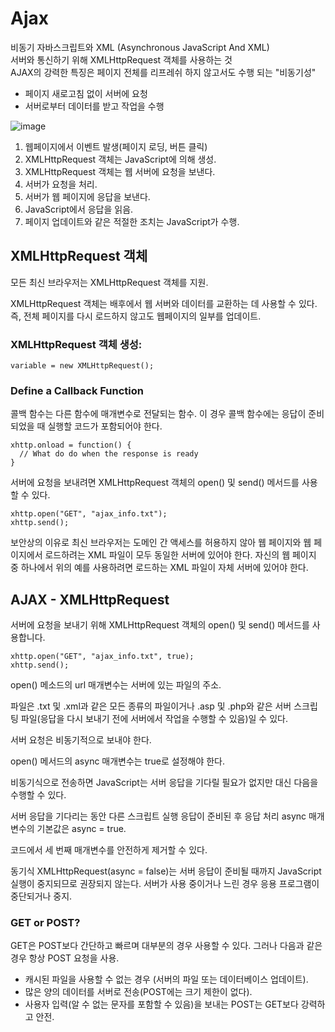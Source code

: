 # Ajax 
비동기 자바스크립트와 XML (Asynchronous JavaScript And XML)    
서버와 통신하기 위해 XMLHttpRequest 객체를 사용하는 것     
AJAX의 강력한 특징은 페이지 전체를 리프레쉬 하지 않고서도 수행 되는 "비동기성"    
* 페이지 새로고침 없이 서버에 요청
* 서버로부터 데이터를 받고 작업을 수행

![image](https://user-images.githubusercontent.com/52963259/126131810-6c87569a-deb1-4fa3-82a1-c5126affaa24.png)

1. 웹페이지에서 이벤트 발생(페이지 로딩, 버튼 클릭)
2. XMLHttpRequest 객체는 JavaScript에 의해 생성.
3. XMLHttpRequest 객체는 웹 서버에 요청을 보낸다.
4. 서버가 요청을 처리.
5. 서버가 웹 페이지에 응답을 보낸다.
6. JavaScript에서 응답을 읽음.
7. 페이지 업데이트와 같은 적절한 조치는 JavaScript가 수행.

## XMLHttpRequest 객체
모든 최신 브라우저는 XMLHttpRequest 객체를 지원.

XMLHttpRequest 객체는 배후에서 웹 서버와 데이터를 교환하는 데 사용할 수 있다. 즉, 전체 페이지를 다시 로드하지 않고도 웹페이지의 일부를 업데이트.

### XMLHttpRequest 객체 생성:

```
variable = new XMLHttpRequest();
```
### Define a Callback Function
콜백 함수는 다른 함수에 매개변수로 전달되는 함수.
이 경우 콜백 함수에는 응답이 준비되었을 때 실행할 코드가 포함되어야 한다.

```
xhttp.onload = function() {
  // What do do when the response is ready
}
```
서버에 요청을 보내려면 XMLHttpRequest 객체의 open() 및 send() 메서드를 사용할 수 있다.
```
xhttp.open("GET", "ajax_info.txt");
xhttp.send();
```

보안상의 이유로 최신 브라우저는 도메인 간 액세스를 허용하지 않아 웹 페이지와 웹 페이지에서 로드하려는 XML 파일이 모두 동일한 서버에 있어야 한다.
자신의 웹 페이지 중 하나에서 위의 예를 사용하려면 로드하는 XML 파일이 자체 서버에 있어야 한다.


## AJAX - XMLHttpRequest

서버에 요청을 보내기 위해 XMLHttpRequest 객체의 open() 및 send() 메서드를 사용합니다.
```
xhttp.open("GET", "ajax_info.txt", true);
xhttp.send();		
```

open() 메소드의 url 매개변수는 서버에 있는 파일의 주소.

파일은 .txt 및 .xml과 같은 모든 종류의 파일이거나 .asp 및 .php와 같은 서버 스크립팅 파일(응답을 다시 보내기 전에 서버에서 작업을 수행할 수 있음)일 수 있다.


서버 요청은 비동기적으로 보내야 한다.

open() 메서드의 async 매개변수는 true로 설정해야 한다.

비동기식으로 전송하면 JavaScript는 서버 응답을 기다릴 필요가 없지만 대신 다음을 수행할 수 있다.

서버 응답을 기다리는 동안 다른 스크립트 실행
응답이 준비된 후 응답 처리
async 매개변수의 기본값은 async = true.

코드에서 세 번째 매개변수를 안전하게 제거할 수 있다.

동기식 XMLHttpRequest(async = false)는 서버 응답이 준비될 때까지 JavaScript 실행이 중지되므로 권장되지 않는다. 서버가 사용 중이거나 느린 경우 응용 프로그램이 중단되거나 중지.

### GET or POST?

GET은 POST보다 간단하고 빠르며 대부분의 경우 사용할 수 있다.
그러나 다음과 같은 경우 항상 POST 요청을 사용.

* 캐시된 파일을 사용할 수 없는 경우 (서버의 파일 또는 데이터베이스 업데이트).
* 많은 양의 데이터를 서버로 전송(POST에는 크기 제한이 없다).
* 사용자 입력(알 수 없는 문자를 포함할 수 있음)을 보내는 POST는 GET보다 강력하고 안전.
